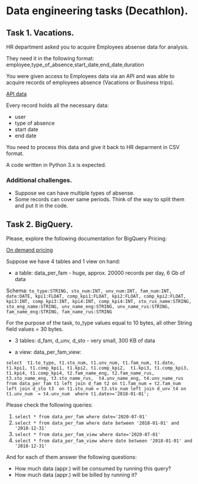 # Data engineering tasks (Decathlon).
## Task 1. Vacations.
HR department asked you to acquire Employees absense data for analysis.

They need it in the following format:
employee,type_of_absence,start_date,end_date,duration

You were given access to Employees data via an API and was able
to acquire records of employees absence (Vacations or Business trips).

[API data](task1_data/response.data)

Every record holds all the necessary data:
- user
- type of absence
- start date
- end date

You need to process this data and give it back to HR deparment in CSV format.

A code written in Python 3.x is expected.

### Additional challenges.
* Suppose we can have multiple types of absense.
* Some records can cover same periods. Think of the way to split them and put it in the code.



## Task 2. BigQuery.
Please, explore the following documentation for BigQuery Pricing:

[On demand pricing](https://cloud.google.com/bigquery/pricing#on_demand_pricing)

Suppose we have 4 tables and 1 view on hand:
* a table: data_per_fam - huge, approx. 20000 records per day, 6 Gb of data

Schema:
`to_type:STRING, sto_num:INT, unv_num:INT, fam_num:INT, date:DATE, kpi1:FLOAT, comp_kpi1:FLOAT, kpi2:FLOAT, comp_kpi2:FLOAT, kpi3:INT, comp_kpi3:INT, kpi4:INT, comp_kpi4:INT, sto_rus_name:STRING, sto_eng_name:STRING, unv_name_eng:STRING, unv_name_rus:STRING, fam_name_eng:STRING, fam_name_rus:STRING`

For the purpose of the task, to_type values equal to 10 bytes, all other String field values = 30 bytes.

* 3 tables: d_fam, d_unv, d_sto - very small, 300 KB of data

* a view: data_per_fam_view:

`
	select 
		t1.to_type, t1.sto_num, t1.unv_num, t1.fam_num, t1.date, 
		t1.kpi1, t1.comp_kpi1, t1.kpi2, t1.comp_kpi2, 
		t1.kpi3, t1.comp_kpi3, t1.kpi4, t1.comp_kpi4,
		t2.fam_name_eng, t2.fam_name_rus, 
		t3.sto_name_eng, t3.sto_name_rus, 
		t4.unv_name_eng, t4.unv_name_rus   
	from data_per_fam t1
	left join d_fam t2
		on t1.fam_num = t2.fam_num
	left join d_sto t3 
		on t1.sto_num = t3.sto_num
	left join d_unv t4
		on t1.unv_num  = t4.unv_num 
	where t1.date>='2018-01-01';
`

Please check the following queries:
1. `select * from data_per_fam where date='2020-07-01'`
2. `select * from data_per_fam where date between '2018-01-01' and '2018-12-31'`
3. `select * from data_per_fam_view where date='2020-07-01'`
4. `select * from data_per_fam_view where date between '2018-01-01' and '2018-12-31'`

And for each of them answer the following questions:
- How much data (appr.) will be consumed by running this query?
- How much data (appr.) will be billed by running it?


